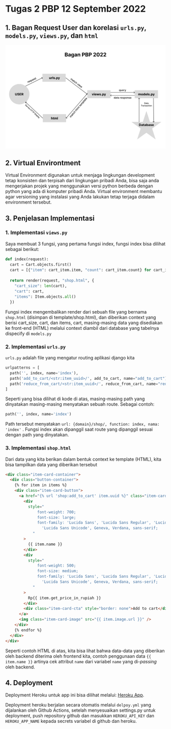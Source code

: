 # Tugas 2 PBP 12 September 2022

## 1. Bagan Request User dan korelasi `urls.py`, `models.py`, `views.py`, dan `html`

![Bagan](bagan.png)

## 2. Virtual Environtment

Virtual Environment digunakan untuk menjaga lingkungan development tetap konsisten dan terpisah dari lingkungan pribadi Anda, bisa saja anda mengerjakan projek yang menggunakan versi python berbeda dengan python yang ada di komputer pribadi Anda. Virtual environment membantu agar versioning yang instalasi yang Anda lakukan tetap terjaga didalam environment tersebut.

## 3. Penjelasan Implementasi

### 1. Implementasi `views.py`

Saya membuat 3 fungsi, yang pertama fungsi index, fungsi index bisa dilihat sebagai berikut:

```py
def index(request):
  cart = Cart.objects.first()
  cart = [{"item": cart_item.item, "count": cart_item.count} for cart_item in cart.items.all()]

  return render(request, "shop.html", {
    "cart_size": len(cart),
    "cart": cart,
    "items": Item.objects.all()
  })
```

Fungsi index mengembalikan render dari sebuah file yang bernama `shop.html` (disimpan di template/shop.html), dan diberikan context yang berisi cart_size, cart, dan items, cart, masing-masing data yang disediakan ke front-end (HTML) melalui context diambil dari database yang tabelnya dispecify di `models.py`

### 2. Implementasi `urls.py`

`urls.py` adalah file yang mengatur routing aplikasi django kita

```py
urlpatterns = [
  path('', index, name='index'),
  path('add_to_cart/<str:item_uuid>/', add_to_cart, name="add_to_cart"),
  path('reduce_from_cart/<str:item_uuid>/', reduce_from_cart, name="reduce_from_cart"),
]
```

Seperti yang bisa dilihat di kode di atas, masing-masing path yang dinyatakan masing-masing menyatakan sebuah route. Sebagai contoh:

```py
path('', index, name='index')
```

Path tersebut menyatakan `url: {domain}/shop/, function: index, nama: 'index'` . Fungsi index akan dipanggil saat route yang dipanggil sesuai dengan path yang dinyatakan.

### 3. Implementasi `shop.html`

Dari data yang kita berikan dalam bentuk context ke template (HTML), kita bisa tampilkan data yang diberikan tersebut

```html
<div class="item-card-container">
  <div class="button-container">
    {% for item in items %}
    <div class="item-card-button">
      <a href="{% url 'shop:add_to_cart' item.uuid %}" class="item-card-cover">
        <div
          style="
              font-weight: 700;
              font-size: large;
              font-family: 'Lucida Sans', 'Lucida Sans Regular', 'Lucida Grande',
                'Lucida Sans Unicode', Geneva, Verdana, sans-serif;
            "
        >
          {{ item.name }}
        </div>
        <div
          style="
              font-weight: 500;
              font-size: medium;
              font-family: 'Lucida Sans', 'Lucida Sans Regular', 'Lucida Grande',
                'Lucida Sans Unicode', Geneva, Verdana, sans-serif;
            "
        >
          Rp{{ item.get_price_in_rupiah }}
        </div>
        <div class="item-card-cta" style="border: none">Add to cart</div>
      </a>
      <img class="item-card-image" src="{{ item.image.url }}" />
    </div>
    {% endfor %}
  </div>
</div>
```

Seperti contoh HTML di atas, kita bisa lihat bahwa data-data yang diberikan oleh backend diterima oleh frontend kita, contoh penggunaan data `{{ item.name }}` artinya cek attribut `name` dari variabel `name` yang di-_passing_ oleh backend.

## 4. Deployment

Deployment Heroku untuk app ini bisa dilihat melalui: [Heroku App](https://andrew-pbp-tugas2.herokuapp.com/shop/).

Deployment heroku berjalan secara otomatis melalui `delpoy.yml` yang dijalankan oleh Github Actions, setelah menyesuaikan settings.py untuk deployment, push repository github dan masukkan `HEROKU_API_KEY` dan `HEROKU_APP_NAME` kepada secrets variabel di github dan heroku.
